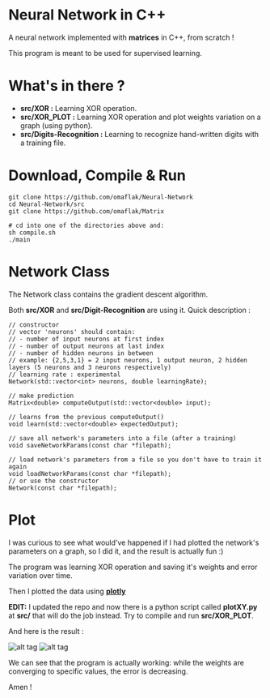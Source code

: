 # Neural Network in C++
A neural network implemented with **matrices** in C++, from scratch !

This program is meant to be used for supervised learning.

# What's in there ?

+ **src/XOR :** Learning XOR operation.
+ **src/XOR_PLOT :** Learning XOR operation and plot weights variation on a graph (using python).
+ **src/Digits-Recognition :** Learning to recognize hand-written digits with a training file.

# Download, Compile & Run
    git clone https://github.com/omaflak/Neural-Network
    cd Neural-Network/src
    git clone https://github.com/omaflak/Matrix

    # cd into one of the directories above and:
    sh compile.sh
    ./main

# Network Class
The Network class contains the gradient descent algorithm.

Both **src/XOR** and **src/Digit-Recognition** are using it. Quick description :

    // constructor
    // vector 'neurons' should contain:
    // - number of input neurons at first index
    // - number of output neurons at last index
    // - number of hidden neurons in between
    // example: {2,5,3,1} = 2 input neurons, 1 output neuron, 2 hidden layers (5 neurons and 3 neurons respectively)
    // learning rate : experimental
    Network(std::vector<int> neurons, double learningRate);

    // make prediction
    Matrix<double> computeOutput(std::vector<double> input);

    // learns from the previous computeOutput()
    void learn(std::vector<double> expectedOutput);

    // save all network's parameters into a file (after a training)
    void saveNetworkParams(const char *filepath);

    // load network's parameters from a file so you don't have to train it again
    void loadNetworkParams(const char *filepath);
    // or use the constructor
    Network(const char *filepath);



# Plot

I was curious to see what would've happened if I had plotted the network's parameters on a graph, so I did it, and the result is actually fun :)

The program was learning XOR operation and saving it's weights and error variation over time.

Then I plotted the data using **[plotly](https://plot.ly/create/)**

**EDIT:** I updated the repo and now there is a python script called **plotXY.py** at **src/** that will do the job instead. Try to compile and run **src/XOR_PLOT**.

And here is the result :

![alt tag](https://github.com/omaflak/Neural-Network/blob/master/images/weightsPlot.png?raw=true)
![alt tag](https://github.com/omaflak/Neural-Network/blob/master/images/errorPlot.png?raw=true)

We can see that the program is actually working: while the weights are converging to specific values, the error is decreasing.

Amen !
